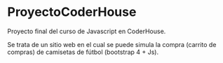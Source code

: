 # ProyectoCoderHouse
Proyecto final del curso de Javascript en CoderHouse.


Se trata de un sitio web en el cual se puede simula la compra (carrito de compras) de camisetas de fútbol (bootstrap 4 + Js).
